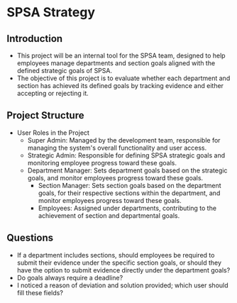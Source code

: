 # SPSA Strategy

## Introduction
- This project will be an internal tool for the SPSA team, designed to help employees manage departments and section goals aligned with the defined strategic goals of SPSA.
- The objective of this project is to evaluate whether each department and section has achieved its defined goals by tracking evidence and either accepting or rejecting it.

## Project Structure
- User Roles in the Project
  - Super Admin: Managed by the development team, responsible for managing the system's overall functionality and user access.
  - Strategic Admin: Responsible for defining SPSA strategic goals and monitoring employee progress toward these goals.
  - Department Manager: Sets department goals based on the strategic goals, and monitor employees progress toward these goals.
    - Section Manager: Sets section goals based on the department goals, for their respective sections within the department, and monitor employees progress toward these goals.
    - Employees: Assigned under departments, contributing to the achievement of section and departmental goals.

## Questions
- If a department includes sections, should employees be required to submit their evidence under the specific section goals, or should they have the option to submit evidence directly under the department goals?
- Do goals always require a deadline?
- I noticed a reason of deviation and solution provided; which user should fill these fields?
  
